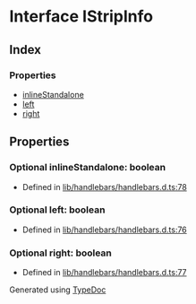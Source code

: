 # Interface IStripInfo


## Index

### Properties
* [inlineStandalone](hbs.ast.istripinfo.md#inlinestandalone)
* [left](hbs.ast.istripinfo.md#left)
* [right](hbs.ast.istripinfo.md#right)

## Properties

### Optional inlineStandalone: boolean

* Defined in [lib/handlebars/handlebars.d.ts:78](https://github.com/kimamula/typedoc/blob/HEAD/src/lib/handlebars/handlebars.d.ts#L78)


### Optional left: boolean

* Defined in [lib/handlebars/handlebars.d.ts:76](https://github.com/kimamula/typedoc/blob/HEAD/src/lib/handlebars/handlebars.d.ts#L76)


### Optional right: boolean

* Defined in [lib/handlebars/handlebars.d.ts:77](https://github.com/kimamula/typedoc/blob/HEAD/src/lib/handlebars/handlebars.d.ts#L77)



Generated using [TypeDoc](http://typedoc.io)
